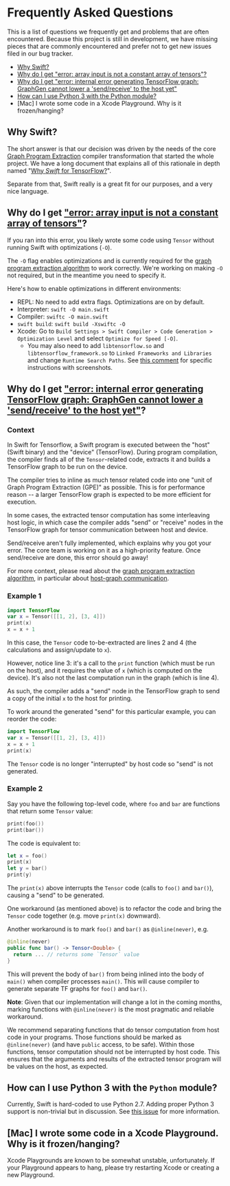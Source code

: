 # Frequently Asked Questions

This is a list of questions we frequently get and problems that are often encountered. 
Because this project is still in development, we have missing pieces that are commonly
encountered and prefer not to get new issues filed in our bug tracker.

* [Why Swift?](#why-swift)
* [Why do I get "error: array input is not a constant array of tensors"?](#why-do-i-get-error-array-input-is-not-a-constant-array-of-tensors)
* [Why do I get "error: internal error generating TensorFlow graph: GraphGen cannot lower a 'send/receive' to the host yet"](#why-do-i-get-error-internal-error-generating-tensorflow-graph-graphgen-cannot-lower-a-sendreceive-to-the-host-yet)
* [How can I use Python 3 with the Python module?](#how-can-i-use-python-3-with-the-python-module)
* [Mac] I wrote some code in a Xcode Playground. Why is it frozen/hanging?

## Why Swift?

The short answer is that our decision was driven by the needs of the core [Graph Program
Extraction](docs/GraphProgramExtraction.md) compiler transformation that started the whole
project.  We have a long document that explains all of this rationale in depth named "[Why 
*Swift* for TensorFlow?](docs/WhySwiftForTensorFlow.md)".

Separate from that, Swift really is a great fit for our purposes, and a very nice language.

## Why do I get ["error: array input is not a constant array of tensors"](https://github.com/tensorflow/swift/issues/10)?

If you ran into this error, you likely wrote some code using `Tensor` without running Swift with optimizations (`-O`). 

The `-O` flag enables optimizations and is currently required for the [graph program extraction
algorithm](https://github.com/tensorflow/swift/blob/master/docs/GraphProgramExtraction.md) to work correctly.
We're working on making `-O` not required, but in the meantime you need to specify it.

Here's how to enable optimizations in different environments:

* REPL: No need to add extra flags. Optimizations are on by default. 
* Interpreter: `swift -O main.swift`
* Compiler: `swiftc -O main.swift`
* `swift build`: `swift build -Xswiftc -O`
* Xcode: Go to `Build Settings > Swift Compiler > Code Generation > Optimization Level` and select `Optimize for Speed [-O]`.
  * You may also need to add `libtensorflow.so` and `libtensorflow_framework.so` to `Linked Frameworks and Libraries` and change `Runtime Search Paths`.
    See [this comment](https://github.com/tensorflow/swift/issues/10#issuecomment-385167803) for specific instructions with screenshots.

## Why do I get ["error: internal error generating TensorFlow graph: GraphGen cannot lower a 'send/receive' to the host yet"](https://github.com/tensorflow/swift/issues/8)?

### Context

In Swift for Tensorflow, a Swift program is executed between the "host" (Swift binary) and the "device" (TensorFlow).
During program compilation, the compiler finds all of the `Tensor`-related code, extracts it and builds a TensorFlow graph to be run on the device. 

The compiler tries to inline as much tensor related code into one "unit of Graph Program Extraction (GPE)" as possible. This is for performance reason -- a larger TensorFlow graph is expected to be more efficient for execution.

In some cases, the extracted tensor computation has some interleaving host logic, in which case the compiler adds "send" or "receive" nodes in the TensorFlow graph for tensor communication between host and device.

Send/receive aren't fully implemented, which explains why you got your error. The core team is working on it as a high-priority feature. Once send/receive are done, this error should go away!

For more context, please read about the [graph program extraction algorithm](https://github.com/tensorflow/swift/blob/master/docs/GraphProgramExtraction.md),
in particular about [host-graph communication](https://github.com/tensorflow/swift/blob/master/docs/GraphProgramExtraction.md#adding-hostgraph-communication).

### Example 1

```swift
import TensorFlow
var x = Tensor([[1, 2], [3, 4]])
print(x)
x = x + 1
```
In this case, the `Tensor` code to-be-extracted are lines 2 and 4 (the calculations and assign/update to `x`).

However, notice line 3: it's a call to the `print` function (which must be run on the host), and it requires the value of `x` (which is computed on the device). It's also not the last computation run in the graph (which is line 4).

As such, the compiler adds a "send" node in the TensorFlow graph to send a copy of the initial `x` to the host for printing.

To work around the generated "send" for this particular example, you can reorder the code:

```swift
import TensorFlow
var x = Tensor([[1, 2], [3, 4]])
x = x + 1
print(x)
```

The `Tensor` code is no longer "interrupted" by host code so "send" is not
generated.

### Example 2

Say you have the following top-level code, where `foo` and `bar` are functions
that return some `Tensor` value:
```swift
print(foo())
print(bar())
```

The code is equivalent to:
```swift
let x = foo()
print(x)
let y = bar()
print(y)
```

The `print(x)` above interrupts the `Tensor` code (calls to `foo()` and
`bar()`), causing a "send" to be generated.

One workaround (as mentioned above) is to refactor the code and bring the
`Tensor` code together (e.g. move `print(x)` downward).

Another workaround is to mark `foo()` and `bar()` as `@inline(never)`, e.g.

```swift
@inline(never)
public func bar() -> Tensor<Double> {
  return ... // returns some `Tensor` value
}
```

This will prevent the body of `bar()` from being inlined into the body of
`main()` when compiler processes `main()`. This will cause compiler to generate
separate TF graphs for `foo()` and `bar()`.

**Note**: Given that our implementation will change a lot in the coming months,
marking functions with `@inline(never)` is the most pragmatic and reliable
workaround.

We recommend separating functions that do tensor computation from host code in
your programs. Those functions should be marked as `@inline(never)` (and have
`public` access, to be safe). Within those functions, tensor computation should
not be interrupted by host code. This ensures that the arguments and results of
the extracted tensor program will be values on the host, as expected.

## How can I use Python 3 with the `Python` module?

Currently, Swift is hard-coded to use Python 2.7.
Adding proper Python 3 support is non-trivial but in discussion.
See [this issue](https://github.com/tensorflow/swift/issues/13) for more information.

## [Mac] I wrote some code in a Xcode Playground. Why is it frozen/hanging?

Xcode Playgrounds are known to be somewhat unstable, unfortunately.
If your Playground appears to hang, please try restarting Xcode or creating a new Playground.
